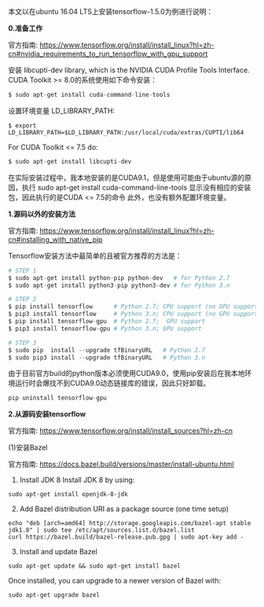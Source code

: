 本文以在ubuntu 16.04 LTS上安装tensorflow-1.5.0为例进行说明：

**0.准备工作**

官方指南: https://www.tensorflow.org/install/install_linux?hl=zh-cn#nvidia_requirements_to_run_tensorflow_with_gpu_support

安装 libcupti-dev library, which is the NVIDIA CUDA Profile Tools Interface.
CUDA Toolkit >= 8.0的系统使用如下命令安装：
```python
$ sudo apt-get install cuda-command-line-tools
```
设置环境变量 LD_LIBRARY_PATH:
```shell
$ export LD_LIBRARY_PATH=$LD_LIBRARY_PATH:/usr/local/cuda/extras/CUPTI/lib64
```
For CUDA Toolkit <= 7.5 do:
```python
$ sudo apt-get install libcupti-dev
```

在实际安装过程中，我本地安装的是CUDA9.1，但是使用可能由于ubuntu源的原因，执行 sudo apt-get install cuda-command-line-tools 显示没有相应的安装包，因此执行的是CUDA <= 7.5的命令
此外，也没有额外配置环境变量。

**1.源码以外的安装方法**

官方指南: https://www.tensorflow.org/install/install_linux?hl=zh-cn#installing_with_native_pip

Tensorflow安装方法中最简单的且被官方推荐的方法是：
```python
# STEP 1
$ sudo apt-get install python-pip python-dev   # for Python 2.7
$ sudo apt-get install python3-pip python3-dev # for Python 3.n

# STEP 2
$ pip install tensorflow      # Python 2.7; CPU support (no GPU support)
$ pip3 install tensorflow     # Python 3.n; CPU support (no GPU support)
$ pip install tensorflow-gpu  # Python 2.7;  GPU support
$ pip3 install tensorflow-gpu # Python 3.n; GPU support

# STEP 3
$ sudo pip  install --upgrade tfBinaryURL   # Python 2.7
$ sudo pip3 install --upgrade tfBinaryURL   # Python 3.n 
```

由于目前官方build的python版本必须使用CUDA9.0，使用pip安装后在我本地环境运行时会爆找不到CUDA9.0动态链接库的错误，因此只好卸载。
```python
pip uninstall tensorflow-gpu
```

**2.从源码安装tensorflow**

官方指南: https://www.tensorflow.org/install/install_sources?hl=zh-cn

\(1\)安装Bazel

官方指南: https://docs.bazel.build/versions/master/install-ubuntu.html

1. Install JDK 8
Install JDK 8 by using:
```shell
sudo apt-get install openjdk-8-jdk
```

2. Add Bazel distribution URI as a package source (one time setup)
```shell
echo "deb [arch=amd64] http://storage.googleapis.com/bazel-apt stable jdk1.8" | sudo tee /etc/apt/sources.list.d/bazel.list
curl https://bazel.build/bazel-release.pub.gpg | sudo apt-key add -
```

3. Install and update Bazel
```shell
sudo apt-get update && sudo apt-get install bazel
```
Once installed, you can upgrade to a newer version of Bazel with:
```shell
sudo apt-get upgrade bazel
```




















